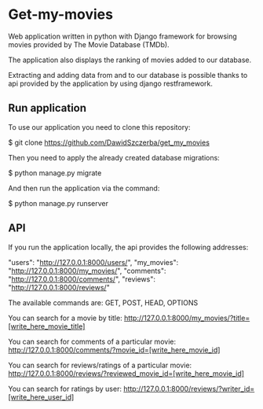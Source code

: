 # Get-my-movies
Web application written in python with Django framework for browsing movies provided by The Movie Database (TMDb). 

The application also displays the ranking of movies added to our database.

Extracting and adding data from and to our database is possible thanks to api provided by the application by using django restframework.


## Run application

To use our application you need to clone this repository:

$ git clone https://github.com/DawidSzczerba/get_my_movies

Then you need to apply the already created database migrations:

$ python manage.py migrate

And then run the application via the command:

$ python manage.py runserver


##  API
If you run the application locally, the api provides the following addresses:

"users": "http://127.0.0.1:8000/users/",
"my_movies": "http://127.0.0.1:8000/my_movies/",
"comments": "http://127.0.0.1:8000/comments/",
"reviews": "http://127.0.0.1:8000/reviews/"

The available commands are:
GET, POST, HEAD, OPTIONS

You can search for a movie by title:
http://127.0.0.1:8000/my_movies/?title=[write_here_movie_title]

You can search for comments of a particular movie:
http://127.0.0.1:8000/comments/?movie_id=[write_here_movie_id]

You can search for reviews/ratings of a particular movie:
http://127.0.0.1:8000/reviews/?reviewed_movie_id=[write_here_movie_id]

You can search for ratings by user:
http://127.0.0.1:8000/reviews/?writer_id=[write_here_user_id]
